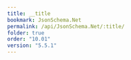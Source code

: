 ```yaml
---
title: __title
bookmark: JsonSchema.Net
permalink: /api/JsonSchema.Net/:title/
folder: true
order: "10.01"
version: "5.5.1"
---
```

